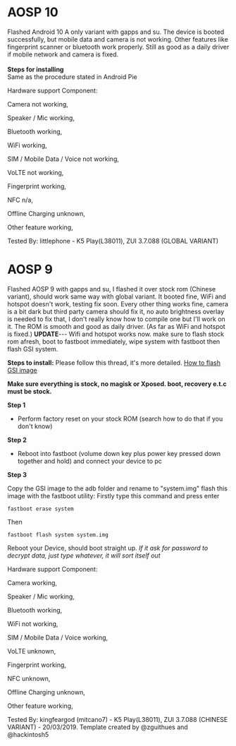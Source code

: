 # AOSP 10
Flashed Android 10 A only variant with gapps and su. The device is booted successfully, but mobile data and camera is not working. Other features like fingerprint scanner or bluetooth work properly. Still as good as a daily driver if mobile network and camera is fixed.<br/><br/>
**Steps for installing** <br/>
Same as the procedure stated in Android Pie

Hardware support Component:

Camera	                   not working,

Speaker / Mic	              working,

Bluetooth	              working,

WiFi	                      working,

SIM / Mobile Data / Voice   not working,

VoLTE	                    not working,

Fingerprint	              working,

NFC	                      n/a,

Offline Charging	      unknown,

Other feature	              working,
 
Tested By: littlephone - K5 Play(L38011), ZUI 3.7.088 (GLOBAL VARIANT)

# AOSP 9
Flashed AOSP 9 with gapps and su, I flashed it over stock rom (Chinese variant), should work same way with global variant.
It booted fine, WiFi and hotspot doesn't work, testing fix soon. Every other thing works fine, camera is a bit dark but third party camera should fix it, no auto brightness overlay is needed to fix that, I don't really know how to compile one but I'll work on it.
The ROM is smooth and good as daily driver. (As far as WiFi and hotspot is fixed.)
**UPDATE**--- Wifi and hotspot works now. make sure to flash stock rom afresh, boot to fastboot immediately, wipe system with fastboot then flash GSI system.

**Steps to install:**
Please follow this thread, it's more detailed.
[How to flash GSI image](https://www.google.com/amp/s/www.xda-developers.com/flash-generic-system-image-project-treble-device/amp/)

**Make sure everything is stock, no magisk or Xposed. boot, recovery e.t.c must be stock.**

**Step 1**
* Perform factory reset on your stock ROM (search how to do that if you don't know)

**Step 2**
* Reboot into fastboot (volume down key plus power key pressed down together and hold) and connect your device to pc

**Step 3**

Copy the GSI image to the adb folder and rename to "system.img"
flash this image with the fastboot utility:
Firstly type this command and press enter

`fastboot erase system`

Then

`fastboot flash system system.img`

Reboot your Device, should boot straight up. 
_If it ask for password to decrypt data, just type whatever, it will sort itself out_

Hardware support Component:

Camera	                      working,

Speaker / Mic	              working,

Bluetooth	              working,

WiFi	                   not working,

SIM / Mobile Data / Voice     working,

VoLTE	                      unknown,

Fingerprint	              working,

NFC	                      unknown,

Offline Charging	      unknown,

Other feature	              working,



Tested By: kingfeargod (mitcano7) - K5 Play(L38011), ZUI 3.7.088 (CHINESE VARIANT) - 20/03/2019.
Template created by @zguithues and @hackintosh5